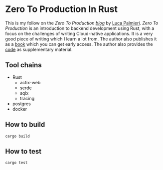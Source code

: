 # Zero To Production In Rust

This is my follow on the *Zero To Production [blog]* by [Luca Palmieri].
*Zero To Production* is an introduction to backend development using Rust,
with a focus on the challenges of writing Cloud-native applications.
It is a very good piece of writing which I learn a lot from.
The author also publishes it as a [book] which you can get early access.
The author also provides the [code] as supplementary material.

## Tool chains
* Rust
  * actix-web
  * serde
  * sqlx
  * tracing
* postgres
* docker

## How to build

``` shell
cargo build
```

## How to test

``` shell
cargo test
```

[blog]: https://www.lpalmieri.com/posts/2020-05-24-zero-to-production-0-foreword/
[book]: https://zero2prod.com/
[code]: https://github.com/LukeMathWalker/zero-to-production
[Luca Palmieri]: https://www.lpalmieri.com/about

